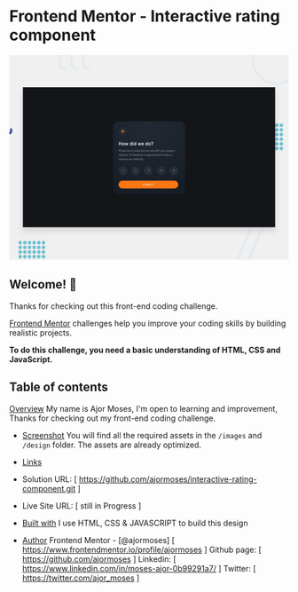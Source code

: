 # Frontend Mentor - Interactive rating component

![Design preview for the Interactive rating component coding challenge](./design/desktop-preview.jpg)

## Welcome! 👋

Thanks for checking out this front-end coding challenge.

[Frontend Mentor](https://www.frontendmentor.io) challenges help you improve your coding skills by building realistic projects.

**To do this challenge, you need a basic understanding of HTML, CSS and JavaScript.**

## Table of contents

[Overview](#overview)
My name is Ajor Moses, I'm open to learning and improvement, Thanks for checking out my front-end coding challenge.

- [Screenshot](#screenshot)
  You will find all the required assets in the `/images` and `/design` folder. The assets are already optimized.

- [Links](#links)
- Solution URL: [ https://github.com/ajormoses/interactive-rating-component.git ]
- Live Site URL: [ still in Progress ]

- [Built with](#built-with)
  I use HTML, CSS & JAVASCRIPT to build this design

- [Author](#author)
  Frontend Mentor - [@ajormoses] [ https://www.frontendmentor.io/profile/ajormoses ]
  Github page: [ https://github.com/ajormoses ]
  Linkedin: [ https://www.linkedin.com/in/moses-ajor-0b99291a7/ ]
  Twitter: [ https://twitter.com/ajor_moses ]
